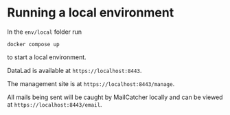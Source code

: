 # Running a local environment

In the `env/local` folder run

```
docker compose up
```

to start a local environment.

DataLad is available at `https://localhost:8443`.

The management site is at `https://localhost:8443/manage`.

All mails being sent will be caught by MailCatcher locally and can be viewed at `https://localhost:8443/email`.
